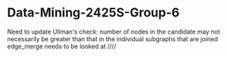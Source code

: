 # Data-Mining-2425S-Group-6

Need to update Ullman's check:  number of nodes in the candidate may not necessarily be greater than that in the individual subgraphs that are joined
edge_merge needs to be looked at ////
